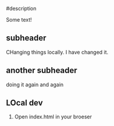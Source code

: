 #description



Some text!

## subheader

CHanging things locally.
I have changed it.

## another subheader
doing it again and again

## LOcal dev
1. Open index.html in your broeser
